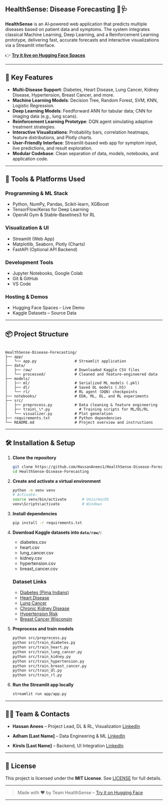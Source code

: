 ## HealthSense: Disease Forecasting 🧠🩺

**HealthSense** is an AI‑powered web application that predicts multiple diseases based on patient data and symptoms. The system integrates classical Machine Learning, Deep Learning, and a Reinforcement Learning prototype, delivering fast, accurate forecasts and interactive visualizations via a Streamlit interface.

👉 **[Try it live on Hugging Face Spaces](https://huggingface.co/spaces/HassanAnees1/HealthSense)**

---

## 🚀 Key Features

- **Multi‑Disease Support**: Diabetes, Heart Disease, Lung Cancer, Kidney Disease, Hypertension, Breast Cancer, and more.
- **Machine Learning Models**: Decision Tree, Random Forest, SVM, KNN, Logistic Regression.
- **Deep Learning Models**: Feedforward ANN for tabular data; CNN for imaging data (e.g., lung scans).
- **Reinforcement Learning Prototype**: DQN agent simulating adaptive treatment strategies.
- **Interactive Visualizations**: Probability bars, correlation heatmaps, feature distributions, and Plotly charts.
- **User‑Friendly Interface**: Streamlit-based web app for symptom input, live predictions, and result exploration.
- **Modular Codebase**: Clean separation of data, models, notebooks, and application code.

---

## 🧰 Tools & Platforms Used

### Programming & ML Stack
- Python, NumPy, Pandas, Scikit-learn, XGBoost
- TensorFlow/Keras for Deep Learning
- OpenAI Gym & Stable-Baselines3 for RL

### Visualization & UI
- Streamlit (Web App)
- Matplotlib, Seaborn, Plotly (Charts)
- FastAPI (Optional API Backend)

### Development Tools
- Jupyter Notebooks, Google Colab
- Git & GitHub
- VS Code

### Hosting & Demos
- Hugging Face Spaces – Live Demo
- Kaggle Datasets – Source Data

---

## 📦 Project Structure

```

HealthSense-Disease-Forecasting/
├── app/
│   └── app.py                 # Streamlit application
├── data/
│   ├── raw/                   # Downloaded Kaggle CSV files
│   └── processed/             # Cleaned and feature‑engineered data
├── models/
│   ├── ml/                    # Serialized ML models (.pkl)
│   ├── dl/                    # Saved DL models (.h5)
│   └── rl/                    # RL agent (DQN) checkpoints
├── notebooks/                 # EDA, ML, DL, and RL experiments
├── src/
│   ├── preprocess.py          # Data cleaning & feature engineering
│   ├── train\_\*.py             # Training scripts for ML/DL/RL
│   └── visualizer.py          # Plot generation
├── requirements.txt           # Python dependencies
└── README.md                  # Project overview and instructions

```

---

## 🛠️ Installation & Setup

1. **Clone the repository**
   ```bash
   git clone https://github.com/HassanAnees1/HealthSense-Disease-Forecasting.git
   cd HealthSense-Disease-Forecasting
   ```

2. **Create and activate a virtual environment**

   ```bash
   python -m venv venv
   # Activate:
   source venv/bin/activate       # Unix/macOS
   venv\Scripts\activate          # Windows
   ```

3. **Install dependencies**

   ```bash
   pip install -r requirements.txt
   ```

4. **Download Kaggle datasets into `data/raw/`:**

   * diabetes.csv
   * heart.csv
   * lung\_cancer.csv
   * kidney.csv
   * hypertension.csv
   * breast\_cancer.csv

   ### Dataset Links

   * [Diabetes (Pima Indians)](https://www.kaggle.com/datasets/uciml/pima-indians-diabetes-database)
   * [Heart Disease](https://www.kaggle.com/datasets/redwankarimsony/heart-disease-data)
   * [Lung Cancer](https://www.kaggle.com/datasets/mysarahmadbhat/lung-cancer)
   * [Chronic Kidney Disease](https://www.kaggle.com/datasets/mansoordaku/ckdisease)
   * [Hypertension Risk](https://www.kaggle.com/datasets/khan1803115/hypertension-risk-model-main)
   * [Breast Cancer Wisconsin](https://www.kaggle.com/datasets/uciml/breast-cancer-wisconsin-data)

5. **Preprocess and train models**

   ```bash
   python src/preprocess.py
   python src/train_diabetes.py
   python src/train_heart.py
   python src/train_lung_cancer.py
   python src/train_kidney.py
   python src/train_hypertension.py
   python src/train_breast_cancer.py
   python src/train_dl.py
   python src/train_rl.py
   ```

6. **Run the Streamlit app locally**

   ```bash
   streamlit run app/app.py
   ```

---

## 👨‍💻 Team & Contacts

* **Hassan Anees** – Project Lead, DL & RL, Visualization
  [LinkedIn](https://www.linkedin.com/in/hassananees)

* **Adham \[Last Name]** – Data Engineering & ML
  [LinkedIn](https://www.linkedin.com/in/adham_profile)

* **Kirols \[Last Name]** – Backend, UI Integration
  [LinkedIn](https://www.linkedin.com/in/kirols_profile)

---

## 📜 License

This project is licensed under the **MIT License**. See [LICENSE](LICENSE) for full details.

---

> Made with ❤️ by Team HealthSense – [Try it on Hugging Face](https://huggingface.co/spaces/HassanAnees1/HealthSense)

---
